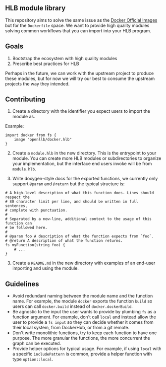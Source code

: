 HLB module library
---

This repository aims to solve the same issue as the [Docker Official Images](https://github.com/docker-library/official-images) but for the `Dockerfile` space. We want to provide high quality modules solving common workflows that you can import into your HLB program.

## Goals

1. Bootstrap the ecosystem with high quality modules
2. Prescribe best practices for HLB

Perhaps in the future, we can work with the upstream project to produce these modules, but for now we will try our best to consume the upstream projects the way they intended.

## Contributing

1. Create a directory with the identifier you expect users to import the module as.

Example: 
```hlb
import docker from fs {
	image "openllb/docker.hlb"
}
```

2. Create a `module.hlb` in the new directory. This is the entrypoint to your module. You can create more HLB modules or subdirectories to organize your implementation, but the interface end users invoke will be from `module.hlb`.

3. Write doxygen-style docs for the exported functions, we currently only support `@param` and `@return` but the typical structure is:

```hlb
# A high-level description of what this function does. Lines should respect the
# 80 character limit per line, and should be written in full sentences,
# complete with punctuation.
#
# Separated by a new-line, additional context to the usage of this function can
# be followed here.
#
# @param foo A description of what the function expects from `foo`.
# @return A description of what the function returns.
fs myFunction(string foo) {
	# ...
}
```

3. Create a `README.md` in the new directory with examples of an end-user importing and using the module.

## Guidelines

- Avoid redundant naming between the module name and the function name. For example, the module `docker` exports the function `build` so users can call `docker.build` instead of `docker.dockerBuild`.
- Be agnostic to the input the user wants to provide by plumbing `fs` as a function argument. For example, don't call `local` and instead allow the user to provide a `fs input` so they can decide whether it comes from their local system, from DockerHub, or from a git remote.
- Don't write monolithic functions, try to keep each function to have one purpose. The more granular the functions, the more concurrent the graph can be executed.
- Provide helper options for typical usage. For example, if using `local` with a specific `includePattern` is common, provide a helper function with type `option::local`.
